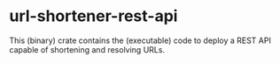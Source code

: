 # url-shortener-rest-api

This (binary) crate contains the (executable) code to deploy a REST API capable of shortening
and resolving URLs.